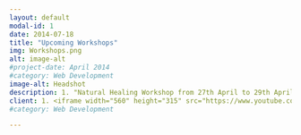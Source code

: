 ```yaml
---
layout: default
modal-id: 1
date: 2014-07-18
title: "Upcoming Workshops"
img: Workshops.png
alt: image-alt
#project-date: April 2014
#category: Web Development
image-alt: Headshot
description: 1. "Natural Healing Workshop from 27th April to 29th April 2024. For more information, visit the below video" 2. "hdfsdkjhfsjkd"
client: 1. <iframe width="560" height="315" src="https://www.youtube.com/embed/q5Wubpu8tJw?si=Aa2PnYP9A3hfnRLP" title="YouTube video player" frameborder="0" allow="accelerometer; autoplay; clipboard-write; encrypted-media; gyroscope; picture-in-picture; web-share" referrerpolicy="strict-origin-when-cross-origin" allowfullscreen></iframe> 2. <iframe width="560" height="315" src="https://www.youtube.com/embed/q5Wubpu8tJw?si=Aa2PnYP9A3hfnRLP" title="YouTube video player" frameborder="0" allow="accelerometer; autoplay; clipboard-write; encrypted-media; gyroscope; picture-in-picture; web-share" referrerpolicy="strict-origin-when-cross-origin" allowfullscreen></iframe>
#category: Web Development

---
```

